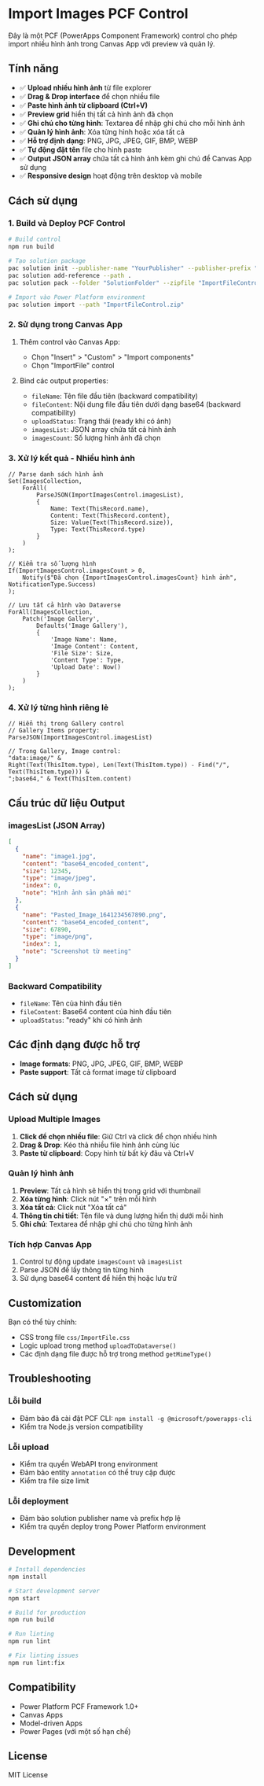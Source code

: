 # Import Images PCF Control

Đây là một PCF (PowerApps Component Framework) control cho phép import nhiều hình ảnh trong Canvas App với preview và quản lý.

## Tính năng

- ✅ **Upload nhiều hình ảnh** từ file explorer
- ✅ **Drag & Drop interface** để chọn nhiều file
- ✅ **Paste hình ảnh từ clipboard (Ctrl+V)**
- ✅ **Preview grid** hiển thị tất cả hình ảnh đã chọn
- ✅ **Ghi chú cho từng hình**: Textarea để nhập ghi chú cho mỗi hình ảnh
- ✅ **Quản lý hình ảnh**: Xóa từng hình hoặc xóa tất cả
- ✅ **Hỗ trợ định dạng**: PNG, JPG, JPEG, GIF, BMP, WEBP
- ✅ **Tự động đặt tên** file cho hình paste
- ✅ **Output JSON array** chứa tất cả hình ảnh kèm ghi chú để Canvas App sử dụng
- ✅ **Responsive design** hoạt động trên desktop và mobile

## Cách sử dụng

### 1. Build và Deploy PCF Control

```bash
# Build control
npm run build

# Tạo solution package
pac solution init --publisher-name "YourPublisher" --publisher-prefix "prefix"
pac solution add-reference --path .
pac solution pack --folder "SolutionFolder" --zipfile "ImportFileControl.zip"

# Import vào Power Platform environment
pac solution import --path "ImportFileControl.zip"
```

### 2. Sử dụng trong Canvas App

1. Thêm control vào Canvas App:
   - Chọn "Insert" > "Custom" > "Import components"
   - Chọn "ImportFile" control

2. Bind các output properties:
   - `fileName`: Tên file đầu tiên (backward compatibility)
   - `fileContent`: Nội dung file đầu tiên dưới dạng base64 (backward compatibility)  
   - `uploadStatus`: Trạng thái (ready khi có ảnh)
   - `imagesList`: JSON array chứa tất cả hình ảnh
   - `imagesCount`: Số lượng hình ảnh đã chọn

### 3. Xử lý kết quả - Nhiều hình ảnh

```powerFx
// Parse danh sách hình ảnh
Set(ImagesCollection, 
    ForAll(
        ParseJSON(ImportImagesControl.imagesList),
        {
            Name: Text(ThisRecord.name),
            Content: Text(ThisRecord.content),
            Size: Value(Text(ThisRecord.size)),
            Type: Text(ThisRecord.type)
        }
    )
);

// Kiểm tra số lượng hình
If(ImportImagesControl.imagesCount > 0,
    Notify($"Đã chọn {ImportImagesControl.imagesCount} hình ảnh", NotificationType.Success)
);

// Lưu tất cả hình vào Dataverse
ForAll(ImagesCollection,
    Patch('Image Gallery',
        Defaults('Image Gallery'),
        {
            'Image Name': Name,
            'Image Content': Content,
            'File Size': Size,
            'Content Type': Type,
            'Upload Date': Now()
        }
    )
);
```

### 4. Xử lý từng hình riêng lẻ

```powerFx
// Hiển thị trong Gallery control
// Gallery Items property:
ParseJSON(ImportImagesControl.imagesList)

// Trong Gallery, Image control:
"data:image/" & 
Right(Text(ThisItem.type), Len(Text(ThisItem.type)) - Find("/", Text(ThisItem.type))) & 
";base64," & Text(ThisItem.content)
```

## Cấu trúc dữ liệu Output

### imagesList (JSON Array)
```json
[
  {
    "name": "image1.jpg",
    "content": "base64_encoded_content",
    "size": 12345,
    "type": "image/jpeg",
    "index": 0,
    "note": "Hình ảnh sản phẩm mới"
  },
  {
    "name": "Pasted_Image_1641234567890.png", 
    "content": "base64_encoded_content",
    "size": 67890,
    "type": "image/png",
    "index": 1,
    "note": "Screenshot từ meeting"
  }
]
```

### Backward Compatibility
- `fileName`: Tên của hình đầu tiên
- `fileContent`: Base64 content của hình đầu tiên  
- `uploadStatus`: "ready" khi có hình ảnh

## Các định dạng được hỗ trợ

- **Image formats**: PNG, JPG, JPEG, GIF, BMP, WEBP
- **Paste support**: Tất cả format image từ clipboard

## Cách sử dụng

### Upload Multiple Images
1. **Click để chọn nhiều file**: Giữ Ctrl và click để chọn nhiều hình
2. **Drag & Drop**: Kéo thả nhiều file hình ảnh cùng lúc  
3. **Paste từ clipboard**: Copy hình từ bất kỳ đâu và Ctrl+V

### Quản lý hình ảnh
1. **Preview**: Tất cả hình sẽ hiển thị trong grid với thumbnail
2. **Xóa từng hình**: Click nút "×" trên mỗi hình
3. **Xóa tất cả**: Click nút "Xóa tất cả" 
4. **Thông tin chi tiết**: Tên file và dung lượng hiển thị dưới mỗi hình
5. **Ghi chú**: Textarea để nhập ghi chú cho từng hình ảnh

### Tích hợp Canvas App
1. Control tự động update `imagesCount` và `imagesList` 
2. Parse JSON để lấy thông tin từng hình
3. Sử dụng base64 content để hiển thị hoặc lưu trữ

## Customization

Bạn có thể tùy chỉnh:
- CSS trong file `css/ImportFile.css`
- Logic upload trong method `uploadToDataverse()`
- Các định dạng file được hỗ trợ trong method `getMimeType()`

## Troubleshooting

### Lỗi build
- Đảm bảo đã cài đặt PCF CLI: `npm install -g @microsoft/powerapps-cli`
- Kiểm tra Node.js version compatibility

### Lỗi upload
- Kiểm tra quyền WebAPI trong environment
- Đảm bảo entity `annotation` có thể truy cập được
- Kiểm tra file size limit

### Lỗi deployment
- Đảm bảo solution publisher name và prefix hợp lệ
- Kiểm tra quyền deploy trong Power Platform environment

## Development

```bash
# Install dependencies
npm install

# Start development server
npm start

# Build for production
npm run build

# Run linting
npm run lint

# Fix linting issues
npm run lint:fix
```

## Compatibility

- Power Platform PCF Framework 1.0+
- Canvas Apps
- Model-driven Apps
- Power Pages (với một số hạn chế)

## License

MIT License
